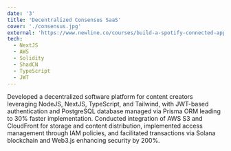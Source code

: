 ```yaml
---
date: '3'
title: 'Decentralized Consensus SaaS'
cover: './consensus.jpg'
external: 'https://www.newline.co/courses/build-a-spotify-connected-app'
tech:
  - NextJS
  - AWS
  - Solidity
  - ShadCN
  - TypeScript
  - JWT
---
```

<!-- NodeJS, NextJS, TypeScript, AWS S3, EC2, JWT, PostgreSQL, Solana, Solidity. -->
Developed a decentralized software platform for content creators leveraging NodeJS, NextJS, TypeScript, and Tailwind, with
JWT-based authentication and PostgreSQL database managed via Prisma ORM leading to 30% faster implementation. Conducted integration of AWS S3 and CloudFront for storage and content distribution, implemented access management through IAM policies, and facilitated transactions via Solana blockchain and Web3.js enhancing security by 200%.